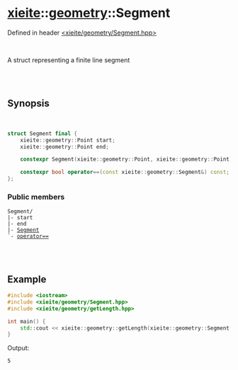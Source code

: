 # [xieite](../../README.md)::[geometry](../geometry.md)::Segment
Defined in header [<xieite/geometry/Segment.hpp>](../../include/xieite/geometry/Segment.hpp)

<br/>

A struct representing a finite line segment

<br/><br/>

## Synopsis

<br/>

```cpp
struct Segment final {
	xieite::geometry::Point start;
	xieite::geometry::Point end;

	constexpr Segment(xieite::geometry::Point, xieite::geometry::Point);

	constexpr bool operator==(const xieite::geometry::Segment&) const;
};
```
### Public members
<pre><code>Segment/
|- start
|- end
|- <a href="./Segment/constructor.md">Segment</a>
`- <a href="./Segment/operatorEquals.md">operator==</a>
</code></pre>

<br/><br/>

## Example
```cpp
#include <iostream>
#include <xieite/geometry/Segment.hpp>
#include <xieite/geometry/getLength.hpp>

int main() {
	std::cout << xieite::geometry::getLength(xieite::geometry::Segment({ 0.0, 0.0 }, { 3.0, 4.0 })) << '\n';
}
```
Output:
```
5
```
